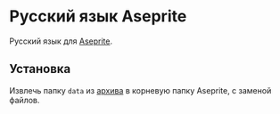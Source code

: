 # Русский язык Aseprite
Русский язык для [Aseprite](https://github.com/aseprite/aseprite).

## Установка
Извлечь папку ```data``` из [архива](https://github.com/lufog/aseprite-language-russian/releases/latest) в корневую папку Aseprite, с заменой файлов.
